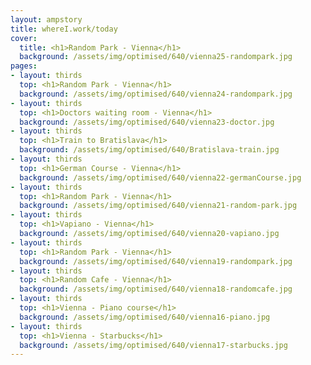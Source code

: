 ```yaml
---
layout: ampstory
title: whereI.work/today
cover:
  title: <h1>Random Park - Vienna</h1>
  background: /assets/img/optimised/640/vienna25-randompark.jpg
pages: 
- layout: thirds
  top: <h1>Random Park - Vienna</h1>
  background: /assets/img/optimised/640/vienna24-randompark.jpg
- layout: thirds
  top: <h1>Doctors waiting room - Vienna</h1>
  background: /assets/img/optimised/640/vienna23-doctor.jpg
- layout: thirds
  top: <h1>Train to Bratislava</h1>
  background: /assets/img/optimised/640/Bratislava-train.jpg
- layout: thirds
  top: <h1>German Course - Vienna</h1>
  background: /assets/img/optimised/640/vienna22-germanCourse.jpg
- layout: thirds
  top: <h1>Random Park - Vienna</h1>
  background: /assets/img/optimised/640/vienna21-random-park.jpg
- layout: thirds
  top: <h1>Vapiano - Vienna</h1>
  background: /assets/img/optimised/640/vienna20-vapiano.jpg
- layout: thirds
  top: <h1>Random Park - Vienna</h1>
  background: /assets/img/optimised/640/vienna19-randompark.jpg
- layout: thirds
  top: <h1>Random Cafe - Vienna</h1>
  background: /assets/img/optimised/640/vienna18-randomcafe.jpg
- layout: thirds
  top: <h1>Vienna - Piano course</h1>
  background: /assets/img/optimised/640/vienna16-piano.jpg
- layout: thirds
  top: <h1>Vienna - Starbucks</h1>
  background: /assets/img/optimised/640/vienna17-starbucks.jpg
---
```

